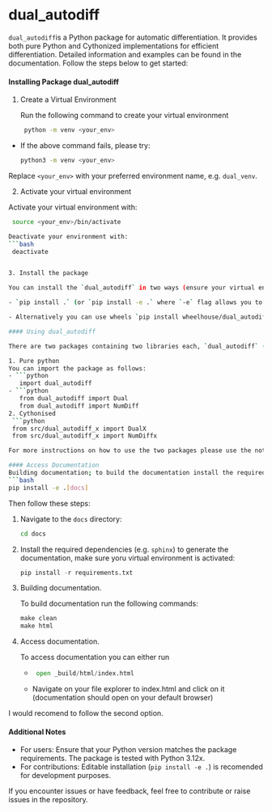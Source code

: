 # dual_autodiff
`dual_autodiff`is a Python package for automatic differentiation. It provides both pure Python and Cythonized implementations for efficient differentiation. Detailed information and examples can be found in the documentation. Follow the steps below to get started:


#### Installing Package dual_autodiff

1. Create a Virtual Environment

   Run the following command to create your virtual environment

   ``` bash
    python -m venv <your_env>

- If the above command fails, please try:
   ```bash
   python3 -m venv <your_env>

Replace `<your_env>` with your preferred environment name, e.g. `dual_venv`.

2. Activate your virtual environment

  Activate your virtual environment with:
   ```bash
    source <your_env>/bin/activate

  Deactivate your environment with:
   ```bash
    deactivate


3. Install the package

   You can install the `dual_autodiff` in two ways (ensure your virtual environment activated):

   - `pip install .` (or `pip install -e .` where `-e` flag allows you to install the package in editable mode) by executing this comand you will install both the pure python and the cythonised packages.

   - Alternatively you can use wheels `pip install wheelhouse/dual_autodiff_x-0.1.0-cp312-cp312-manylinux_2_17_x86_64.manylinux2014_x86_64.whl` (or navigate to the wheelhose directory `cd wheelhouse` and then execute the command `pip install dual_autodiff_x-0.1.0-cp312-cp312-manylinux_2_17_x86_64.manylinux2014_x86_64.whl`)

#### Using dual_autodiff

There are two packages containing two libraries each, `dual_autodiff` (pure python containing libraries `Dual` and `NumDiff`) and `dual_autodiff_x` (cythonised package with libraries `DualX` and `NumDiffX`).

1. Pure python
   You can import the package as follows:
   - ```python
      import dual_autodiff 
   - ```python
      from dual_autodiff import Dual
      from dual_autodiff import NumDiff
2. Cythonised 
    ```python
    from src/dual_autodiff_x import DualX
    from src/dual_autodiff_x import NumDiffx

For more instructions on how to use the two packages please use the notebook provided i.e. dual_autodiff.ipynb, furthermore you can access the documentation, where the Jupyter Notebook and detailed explenation with exaples are provided.

#### Access Documentation
Building documentation; to build the documentation install the required dependencies:
```bash
pip install -e .[docs]
```

Then follow these steps:

1. Navigate to the `docs` directory:
   ```bash
   cd docs

2. Install the required dependencies (e.g. `sphinx`) to generate the documentation, make sure yoru virtual environment is activated:
   ```python
   pip install -r requirements.txt

3. Building documentation.

   To build documentation run the following commands:
   ```python
   make clean
   make html

4. Access documentation.

   To access documentation you can either run
   - ```python
      open _build/html/index.html

   - Navigate on your file explorer to index.html and click on it (documentation should open on your default browser)

I would recomend to follow the second option.

#### Additional Notes

- For users: Ensure that your Python version matches the package requirements. The package is tested with Python 3.12x.
- For contributions: Editable installation (`pip install -e .`) is recomended for development purposes.

If you encounter issues or have feedback, feel free to contribute or raise issues in the repository.